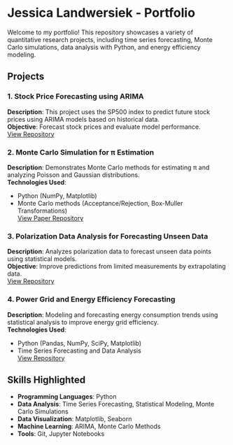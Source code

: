 # Jessica Landwersiek - Portfolio

Welcome to my portfolio! This repository showcases a variety of quantitative research projects, including time series forecasting, Monte Carlo simulations, data analysis with Python, and energy efficiency modeling.

## Projects

### 1. Stock Price Forecasting using ARIMA
**Description**: This project uses the SP500 index to predict future stock prices using ARIMA models based on historical data.  
**Objective**: Forecast stock prices and evaluate model performance.  
[View Repository]()

### 2. Monte Carlo Simulation for π Estimation
**Description**: Demonstrates Monte Carlo methods for estimating π and analyzing Poisson and Gaussian distributions.  
**Technologies Used**:  
- Python (NumPy, Matplotlib)  
- Monte Carlo methods (Acceptance/Rejection, Box-Muller Transformations)  
[View Paper Repository]()

### 3. Polarization Data Analysis for Forecasting Unseen Data
**Description**: Analyzes polarization data to forecast unseen data points using statistical models.  
**Objective**: Improve predictions from limited measurements by extrapolating data.  
[View Repository]()

### 4. Power Grid and Energy Efficiency Forecasting
**Description**: Modeling and forecasting energy consumption trends using statistical analysis to improve energy grid efficiency.  
**Technologies Used**:  
- Python (Pandas, NumPy, SciPy, Matplotlib)  
- Time Series Forecasting and Data Analysis  
[View Repository]()

## Skills Highlighted
- **Programming Languages**: Python  
- **Data Analysis**: Time Series Forecasting, Statistical Modeling, Monte Carlo Simulations  
- **Data Visualization**: Matplotlib, Seaborn  
- **Machine Learning**: ARIMA, Monte Carlo Methods  
- **Tools**: Git, Jupyter Notebooks  
